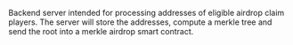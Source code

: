 Backend server intended for processing addresses of eligible airdrop claim players. The server will store the addresses, compute a merkle tree and send the root into a merkle airdrop smart contract.
